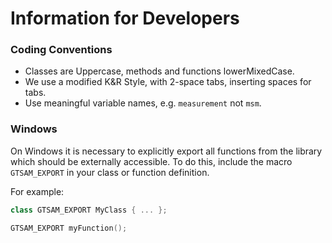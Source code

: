 # Information for Developers

### Coding Conventions

* Classes are Uppercase, methods and functions lowerMixedCase.
* We use a modified K&R Style, with 2-space tabs, inserting spaces for tabs.
* Use meaningful variable names, e.g. `measurement` not `msm`.


### Windows

On Windows it is necessary to explicitly export all functions from the library which should be externally accessible. To do this, include the macro `GTSAM_EXPORT` in your class or function definition.

For example:
```cpp
class GTSAM_EXPORT MyClass { ... };

GTSAM_EXPORT myFunction();
```
